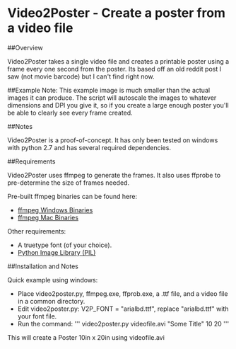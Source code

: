 Video2Poster - Create a poster from a video file
================================================

##Overview

Video2Poster takes a single video file and creates a printable poster using a frame every one second from the poster.
Its based off an old reddit post I saw (not movie barcode) but I can't find right now. 

##Example
Note: This example image is much smaller than the actual images it can produce. The script will autoscale the images to whatever dimensions and DPI you give it, so if you create a large enough poster you'll be able to clearly see every frame created.

##Notes

Video2Poster is a proof-of-concept. It has only been tested on windows with python 2.7 and has several required dependencies.

##Requirements

Video2Poster uses ffmpeg to generate the frames. It also uses ffprobe to pre-determine the size of frames needed.

Pre-built ffmpeg binaries can be found here:
- [ffmpeg Windows Binaries](http://ffmpeg.zeranoe.com/builds/)
- [ffmpeg Mac Binaries](http://ffmpegmac.net/)

Other requirements:
- A truetype font (of your choice).
- [Python Image Library (PIL)](http://www.pythonware.com/products/pil/)

##Installation and Notes

Quick example using windows:

- Place video2poster.py, ffmpeg.exe, ffprob.exe, a .ttf file, and a video file in a common directory.
- Edit video2poster.py: V2P_FONT = "arialbd.ttf", replace "arialbd.ttf" with your font file.
- Run the command:
'''
video2poster.py videofile.avi "Some Title" 10 20
'''

This will create a Poster 10in x 20in using videofile.avi
